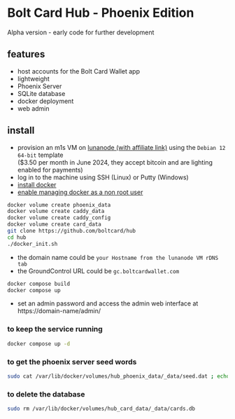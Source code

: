 # Bolt Card Hub - Phoenix Edition

Alpha version - early code for further development

## features

- host accounts for the Bolt Card Wallet app
- lightweight
- Phoenix Server
- SQLite database
- docker deployment
- web admin

## install

- provision an m1s VM on [lunanode (with affiliate link)](https://www.lunanode.com/?r=9026) using the `Debian 12 64-bit` template  
  ($3.50 per month in June 2024, they accept bitcoin and are lighting enabled for payments)
- log in to the machine using SSH (Linux) or Putty (Windows)
- [install docker](https://docs.docker.com/engine/install/debian/)
- [enable managing docker as a non root user](https://docs.docker.com/engine/install/linux-postinstall/)

```bash
docker volume create phoenix_data
docker volume create caddy_data
docker volume create caddy_config
docker volume create card_data
git clone https://github.com/boltcard/hub
cd hub
./docker_init.sh
```

- the domain name could be `your Hostname from the lunanode VM rDNS tab`
- the GroundControl URL could be `gc.boltcardwallet.com`

```bash
docker compose build
docker compose up
```

- set an admin password and access the admin web interface at https://domain-name/admin/

### to keep the service running

```bash
docker compose up -d
```

### to get the phoenix server seed words

```bash
sudo cat /var/lib/docker/volumes/hub_phoenix_data/_data/seed.dat ; echo
```

### to delete the database

```bash
sudo rm /var/lib/docker/volumes/hub_card_data/_data/cards.db
```
